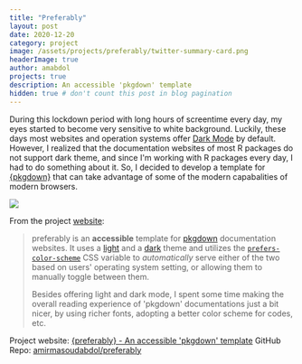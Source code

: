 ```yaml
---
title: "Preferably"
layout: post
date: 2020-12-20
category: project
image: /assets/projects/preferably/twitter-summary-card.png
headerImage: true
author: amabdol
projects: true
description: An accessible 'pkgdown' template
hidden: true # don't count this post in blog pagination
---
```


During this lockdown period with long hours of screentime every day, my eyes started to become very sensitive to white background. Luckily, these days most websites and operation systems offer [Dark Mode](https://en.wikipedia.org/wiki/Light-on-dark_color_scheme) by default. However, I realized that the documentation websites of most R packages do not support dark theme, and since I'm working with R packages every day, I had to do something about it. So, I decided to develop a template for [{pkgdown}](https://pkgdown.r-lib.org) that can take advantage of some of the modern capabalities of modern browsers. 

![](https://preferably.amirmasoudabdol.name/reference/figures/comparison.png)

From the project [website](https://preferably.amirmasoudabdol.name):

> preferably is an **accessible** template for [pkgdown](https://pkgdown.r-lib.org/) documentation websites. It uses a [light](https://bootswatch.com/flatly/) and a [dark](https://bootswatch.com/darkly/) theme and utilizes the [`prefers-color-scheme`](https://developer.mozilla.org/en-US/docs/Web/CSS/@media/prefers-color-scheme) CSS variable to *automatically* serve either of the two based on users' operating system setting, or allowing them to manually toggle between them.
>
> Besides offering light and dark mode, I spent some time making the overall reading experience of 'pkgdown' documentations just a bit nicer, by using richer fonts, adopting a better color scheme for codes, etc. 

<div class="breaker"></div>

Project website: [{preferably} - An accessible 'pkgdown' template](https://preferably.amirmasoudabdol.name)
GitHub Repo: [amirmasoudabdol/preferably](https://github.com/amirmasoudabdol/preferably/)
